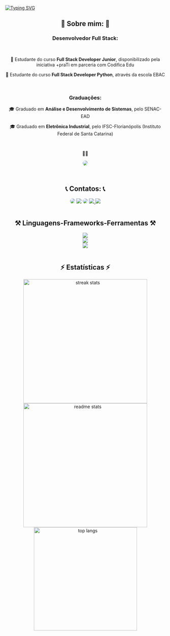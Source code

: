 [![Typing SVG](https://readme-typing-svg.herokuapp.com/?font=Fantasia&color=FF0000&pause=2000&center=true&vCenter=true&width=1000&lines=Olá,+Meu+nome+é+Rafael+Dal+Forno+dos+Santos;Seja+Bem-Vindo!+:%29)](https://git.io/typing-svg)

<h2 align="center">🚀 Sobre mim: 🚀</h2>

<div align="center">
 <h3 align="center">Desenvolvedor Full Stack:</h3><br/>
  
 🌱 Estudante do curso **Full Stack Developer Junior**, disponibilizado pela iniciativa +praTi em parceria com Codifica Edu
 
 🌱 Estudante do curso **Full Stack Developer Python**, através da escola EBAC
 
 <br/>
 
 <h3 align="center">Graduações:</h3>
 
 🎓 Graduado em **Análise e Desenvolvimento de Sistemas**, pelo SENAC-EAD
 
 🎓 Graduado em **Eletrônica Industrial**, pelo IFSC-Florianópolis (Instituto Federal de Santa Catarina)

 <br/>
</div>


<p align="center">👨‍💻</p>
<p align="center"><a href="https://rafaeldalforno.github.io/ProjetoPortfolioMaisPraTi/" target="_blank"><img src="https://img.shields.io/badge/GitHub%20Pages-222222?style=for-the-badge&logo=GitHub%20Pages&logoColor=white" style="border-radius: 30px" target="_blank"></a></p>

<br>

<h2 align="center">📞 Contatos: 📞</h2>

<div align="center"> 
<a href="https://rafaeldalforno.github.io/ProjetoPortfolioMaisPraTi/"><img src="https://img.shields.io/badge/website-white?style=for-the-badge&logo=About.me&logoColor=black" style="border-radius: 30px" target="_blank"></a>
<a href="https://wa.me/5548991020114?text=Ol%C3%A1+Rafael.+Preciso+falar+com+voc%C3%AA."><img src="https://img.shields.io/badge/WhatsApp-25D366?style=for-the-badge&logo=whatsapp&logoColor=white" target="_blank"></a>
<a href="https://www.linkedin.com/in/rafaeldalforno/"><img src="https://img.shields.io/badge/-LinkedIn-%230077B5?style=for-the-badge&logo=linkedin&logoColor=white" style="border-radius: 30px" target="_blank"></a>
<a href="https://www.instagram.com/rafaadalforno/"><img src="https://img.shields.io/badge/-Instagram-%23E4405F?style=for-the-badge&logo=instagram&logoColor=white"</a>
<a href = "mailto:rafa_fln15@hotmail.com"> <img src="https://img.shields.io/badge/-Hotmail-%23333?style=for-the-badge&logo=gmail&logoColor=white" target="_blank"></a>
</div>

<br>

<h2 align="center">⚒️ Linguagens-Frameworks-Ferramentas ⚒️</h2>

<div align="center">
  <img src="https://skillicons.dev/icons?i=vscode,html,css,javascript,bootstrap,git,github,react,mysql,java" /><br>
  <img src="https://skillicons.dev/icons?i=react,jquery,mysql,java" /><br>
  <img src="https://skillicons.dev/icons?i=figma,sass,less,gulp,grunt" /><br>
</div>

<br>

<h2 align="center">⚡ Estatísticas ⚡</h2>

<div align=center>
  <img width=390 src="https://streak-stats.demolab.com/?user=rafaeldalforno&count_private=true&theme=react&border_radius=10" alt="streak stats"/>
  <img width=390 src="https://github-readme-stats.vercel.app/api?username=rafaeldalforno&count_private=true&show_icons=true&theme=react&rank_icon=github&border_radius=10" alt="readme stats" />
  <br/>
  <img width=325 align="center" src="https://github-readme-stats.vercel.app/api/top-langs/?username=rafaeldalforno&hide=HTML&langs_count=8&layout=compact&theme=react&border_radius=10&size_weight=0.5&count_weight=0.5&exclude_repo=github-readme-stats" alt="top langs" />
</div>

<br/><br/>
